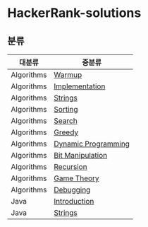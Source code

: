 # HackerRank-solutions

## 분류
|대분류|중분류|
|---|---|
|Algorithms|[Warmup](./Practice/Algorithms/Warmup)|
|Algorithms|[Implementation](./Practice/Algorithms/Implementation)|
|Algorithms|[Strings](./Practice/Algorithms/Strings)|
|Algorithms|[Sorting](./Practice/Algorithms/Sorting)|
|Algorithms|[Search](./Practice/Algorithms/Search)|
|Algorithms|[Greedy](./Practice/Algorithms/Greedy)|
|Algorithms|[Dynamic Programming](./Practice/Algorithms/Dynamic%20Programming)|
|Algorithms|[Bit Manipulation](./Practice/Algorithms/Bit%20Manipulation)|
|Algorithms|[Recursion](./Practice/Algorithms/Recursion)|
|Algorithms|[Game Theory](./Practice/Algorithms/Game%20Theory)|
|Algorithms|[Debugging](./Practice/Algorithms/Debugging)|
|Java|[Introduction](./Practice/Java/Introduction)|
|Java|[Strings](./Practice/Java/Strings)|
